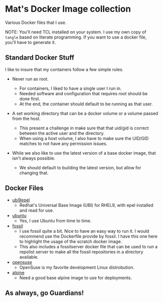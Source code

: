# Mat's Docker Image collection

Various Docker files that I use.

NOTE: You'll need TCL installed on your system. I use my own copy of `tangle`
based on literate programming. If you want to use a docker file, you'll have
to generate it.

## Standard Docker Stuff

I like to insure that my containers follow a few simple rules.

 * Never run as root.
   * For containers, I liked to have a single user I run in.
   * Needed software and configuration that requires root should be done first.
   * At the end, the container should default to be running as that user.

 * A set working directory that can be a docker volume or a volume passed from the host.
   * This present a challenge in make sure that that uid/gid is correct between the active user and the directory.
   * When using a host volume, I also have to make sure the UID/GID matches to not have any permission issues.

 * While we also like to use the latest version of a base docker image, that isn't always possible.
   * We should default to building the latest version, but allow for changing that.

## Docker Files

 * [ubi9epel](ubi9epel.md)
   * Redhat's Universal Base Image (UBI) for RHEL9, with epel installed and read for use.
 * [ubuntu](ubuntu.md)
   * Yes, I use Ubuntu from time to time. 
 * [fossil](fossil.md)
   * I use fossil quite a bit. Nice to have an easy way to run it. I would recommend use the Dockerfile provide by fossil. I have this one here to highlight the usage of the scratch docker image. 
   * This also includes a fossilserver docker file that can be used to run a repolist server to make all the fossil repositories in a directory available. 
 * [opensuse](opensuse.md)
   * OpenSuse is my favorite development Linux distrobution. 
 * [alpine](alpine.md)
   * Need a good base alpine image to use for deployments.

## As always, go Guardians!

